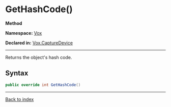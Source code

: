 # GetHashCode()

**Method**

**Namespace:** [Vox](Vox.md)

**Declared in:** [Vox.CaptureDevice](Vox.CaptureDevice.md)

------



Returns the object's hash code.


## Syntax

```csharp
public override int GetHashCode()
```

------

[Back to index](index.md)